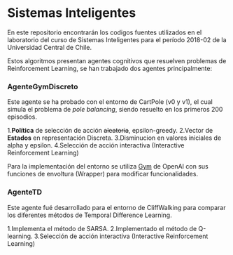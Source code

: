 # Sistemas Inteligentes

En este repositorio encontrarán los codigos fuentes utilizados en el laboratorio del curso de Sistemas Inteligentes para el período 2018-02 de la Universidad Central de Chile.

Estos algoritmos presentan agentes cognitivos que resuelven problemas de Reinforcement Learning, se han trabajado dos agentes principalmente:

### AgenteGymDiscreto
Este agente se ha probado con el entorno de CartPole (v0 y v1), el cual simula el problema de *pole balancing*, siendo resuelto en los primeros 200 episodios.

1.**Política** de selección de acción ~~aleatoria~~, epsilon-greedy.
2.Vector de **Estados** en representación Discreta.
3.Disminucion en valores iniciales de alpha y epsilon.
4.Selección de acción interactiva (Interactive Reinforcement Learning)

Para la implementación del entorno se utiliza [Gym](https://github.com/openai/gym/) de OpenAI con sus funciones de envoltura (Wrapper) para modificar funcionalidades.

### AgenteTD
Este agente fué desarrollado para el entorno de CliffWalking para comparar los diferentes métodos de Temporal Difference Learning.

1.Implementa el método de SARSA.
2.Implementado el método de Q-learning.
3.Selección de acción interactiva (Interactive Reinforcement Learning)
